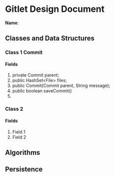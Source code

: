 # Gitlet Design Document

**Name**:

## Classes and Data Structures

### Class 1 Commit

#### Fields

1. private Commit parent;
2. public HashSet\<File> files;
3. public Commit(Commit parent, String message);
4. public boolean saveCommit()
5. 


### Class 2

#### Fields

1. Field 1
2. Field 2


## Algorithms

## Persistence

